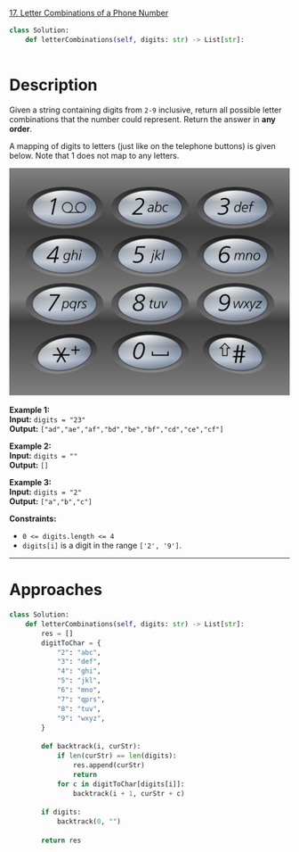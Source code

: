[17. Letter Combinations of a Phone Number](https://leetcode.com/problems/letter-combinations-of-a-phone-number/)

```python
class Solution:
    def letterCombinations(self, digits: str) -> List[str]:
        
```

# Description

Given a string containing digits from `2-9` inclusive, return all possible letter combinations that the number could represent. Return the answer in **any order**.

A mapping of digits to letters (just like on the telephone buttons) is given below. Note that 1 does not map to any letters.

![](!assets/attachments/Pasted%20image%2020240417140538.png)

**Example 1:**  
**Input:** `digits = "23"`  
**Output:** `["ad","ae","af","bd","be","bf","cd","ce","cf"]`  

**Example 2:**  
**Input:** `digits = ""`  
**Output:** `[]`  

**Example 3:**  
**Input:** `digits = "2"`  
**Output:** `["a","b","c"]`

**Constraints:**  
- `0 <= digits.length <= 4`
- `digits[i]` is a digit in the range `['2', '9']`.

---


# Approaches


```python
class Solution:
    def letterCombinations(self, digits: str) -> List[str]:
        res = []
        digitToChar = {
            "2": "abc",
            "3": "def",
            "4": "ghi",
            "5": "jkl",
            "6": "mno",
            "7": "qprs",
            "8": "tuv",
            "9": "wxyz",
        }

        def backtrack(i, curStr):
            if len(curStr) == len(digits):
                res.append(curStr)
                return
            for c in digitToChar[digits[i]]:
                backtrack(i + 1, curStr + c)

        if digits:
            backtrack(0, "")

        return res

```


